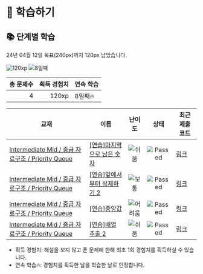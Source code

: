 # 📖 학습하기

## 📚 단계별 학습
24년 04월 12일 목표(240px)까지 120px 남았습니다.

![120xp](https://img.shields.io/badge/EXP-120xp-%235cb85c.svg?for-the-badge)
![8일째](https://img.shields.io/badge/연속학습-8일째-%23E34F26.svg?for-the-badge)

|총 문제수|획득 경험치|연속 학습|
|---:|---:|---|
4|120xp|8일째🔥|

|교재|이름|난이도|상태|최근 제출 코드|
|---|---|:---:|:---:|---|
|[Intermediate Mid / 중급 자료구조 / Priority Queue](https://www.codetree.ai/missions?missionId=8)|[[연습]마지막으로 남은 숫자](https://www.codetree.ai/missions/8/problems/last-remaining-number)|![쉬움][easy]|![Passed][passed]|[링크](https://github.com/dasd412/codetree-TILs/blob/main/240412/%EB%A7%88%EC%A7%80%EB%A7%89%EC%9C%BC%EB%A1%9C%20%EB%82%A8%EC%9D%80%20%EC%88%AB%EC%9E%90/last-remaining-number.py)|
|[Intermediate Mid / 중급 자료구조 / Priority Queue](https://www.codetree.ai/missions?missionId=8)|[[연습]앞에서부터 삭제하기 2](https://www.codetree.ai/missions/8/problems/delete-it-from-the-beginning-2)|![보통][medium]|![Passed][passed]|[링크](https://github.com/dasd412/codetree-TILs/blob/main/240412/%EC%95%9E%EC%97%90%EC%84%9C%EB%B6%80%ED%84%B0%20%EC%82%AD%EC%A0%9C%ED%95%98%EA%B8%B0%202/delete-it-from-the-beginning-2.py)|
|[Intermediate Mid / 중급 자료구조 / Priority Queue](https://www.codetree.ai/missions?missionId=8)|[[연습]중앙값](https://www.codetree.ai/missions/8/problems/median)|![어려움][hard]|![Passed][passed]|[링크](https://github.com/dasd412/codetree-TILs/blob/main/240412/%EC%A4%91%EC%95%99%EA%B0%92/median.py)|
|[Intermediate Mid / 중급 자료구조 / Priority Queue](https://www.codetree.ai/missions?missionId=8)|[[연습]배열 추출 2](https://www.codetree.ai/missions/8/problems/array-extraction-2)|![쉬움][easy]|![Passed][passed]|[링크](https://github.com/dasd412/codetree-TILs/blob/main/240412/%EB%B0%B0%EC%97%B4%20%EC%B6%94%EC%B6%9C%202/array-extraction-2.py)|


* 획득 경험치: 해설을 보지 않고 푼 문제에 한해 최초 1회 경험치를 획득하실 수 있습니다.
* 연속 학습🔥: 경험치를 획득한 날을 학습한 날로 인정합니다.










[b5]: https://img.shields.io/badge/Bronze_5-%235D3E31.svg
[b4]: https://img.shields.io/badge/Bronze_4-%235D3E31.svg
[b3]: https://img.shields.io/badge/Bronze_3-%235D3E31.svg
[b2]: https://img.shields.io/badge/Bronze_2-%235D3E31.svg
[b1]: https://img.shields.io/badge/Bronze_1-%235D3E31.svg
[s5]: https://img.shields.io/badge/Silver_5-%23394960.svg
[s4]: https://img.shields.io/badge/Silver_4-%23394960.svg
[s3]: https://img.shields.io/badge/Silver_3-%23394960.svg
[s2]: https://img.shields.io/badge/Silver_2-%23394960.svg
[s1]: https://img.shields.io/badge/Silver_1-%23394960.svg
[g5]: https://img.shields.io/badge/Gold_5-%23FFC433.svg
[g4]: https://img.shields.io/badge/Gold_4-%23FFC433.svg
[g3]: https://img.shields.io/badge/Gold_3-%23FFC433.svg
[g2]: https://img.shields.io/badge/Gold_2-%23FFC433.svg
[g1]: https://img.shields.io/badge/Gold_1-%23FFC433.svg
[p5]: https://img.shields.io/badge/Platinum_5-%2376DDD8.svg
[p4]: https://img.shields.io/badge/Platinum_4-%2376DDD8.svg
[p3]: https://img.shields.io/badge/Platinum_3-%2376DDD8.svg
[p2]: https://img.shields.io/badge/Platinum_2-%2376DDD8.svg
[p1]: https://img.shields.io/badge/Platinum_1-%2376DDD8.svg
[passed]: https://img.shields.io/badge/Passed-%23009D27.svg
[failed]: https://img.shields.io/badge/Failed-%23D24D57.svg
[easy]: https://img.shields.io/badge/쉬움-%235cb85c.svg?for-the-badge
[medium]: https://img.shields.io/badge/보통-%23FFC433.svg?for-the-badge
[hard]: https://img.shields.io/badge/어려움-%23D24D57.svg?for-the-badge